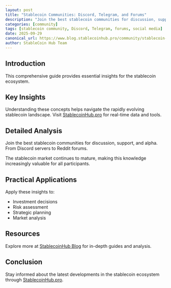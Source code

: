 ```yaml
---
layout: post
title: "Stablecoin Communities: Discord, Telegram, and Forums"
description: "Join the best stablecoin communities for discussion, support, and alpha. From Discord servers to Reddit forums."
categories: [community]
tags: [stablecoin community, Discord, Telegram, forums, social media]
date: 2025-09-29
canonical_url: https://www.blog.stablecoinhub.pro/community/stablecoin-community/
author: StableCoin Hub Team
---
```


## Introduction

This comprehensive guide provides essential insights for the stablecoin ecosystem.

## Key Insights

Understanding these concepts helps navigate the rapidly evolving stablecoin landscape. Visit [StablecoinHub.pro](https://www.stablecoinhub.pro) for real-time data and tools.

## Detailed Analysis

Join the best stablecoin communities for discussion, support, and alpha. From Discord servers to Reddit forums.

The stablecoin market continues to mature, making this knowledge increasingly valuable for all participants.

## Practical Applications

Apply these insights to:
- Investment decisions
- Risk assessment
- Strategic planning
- Market analysis

## Resources

Explore more at [StablecoinHub Blog](https://www.blog.stablecoinhub.pro) for in-depth guides and analysis.

## Conclusion

Stay informed about the latest developments in the stablecoin ecosystem through [StablecoinHub.pro](https://www.stablecoinhub.pro).
